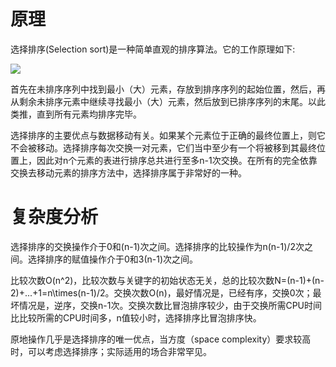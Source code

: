 # 原理

选择排序(Selection sort)是一种简单直观的排序算法。它的工作原理如下:

![](http://img.blog.csdn.net/20140819144109221?watermark/2/text/aHR0cDovL2Jsb2cuY3Nkbi5uZXQvemhhbmgxMjE4/font/5a6L5L2T/fontsize/400/fill/I0JBQkFCMA==/dissolve/70/gravity/Center)

首先在未排序序列中找到最小（大）元素，存放到排序序列的起始位置，然后，再从剩余未排序元素中继续寻找最小（大）元素，然后放到已排序序列的末尾。以此类推，直到所有元素均排序完毕。

选择排序的主要优点与数据移动有关。如果某个元素位于正确的最终位置上，则它不会被移动。选择排序每次交换一对元素，它们当中至少有一个将被移到其最终位置上，因此对n个元素的表进行排序总共进行至多n-1次交换。在所有的完全依靠交换去移动元素的排序方法中，选择排序属于非常好的一种。

# 复杂度分析

选择排序的交换操作介于0和(n-1)次之间。选择排序的比较操作为n(n-1)/2次之间。选择排序的赋值操作介于0和3(n-1)次之间。

比较次数O(n^2)，比较次数与关键字的初始状态无关，总的比较次数N=(n-1)+(n-2)+...+1=n\times(n-1)/2。交换次数O(n)，最好情况是，已经有序，交换0次；最坏情况是，逆序，交换n-1次。交换次数比冒泡排序较少，由于交换所需CPU时间比比较所需的CPU时间多，n值较小时，选择排序比冒泡排序快。

原地操作几乎是选择排序的唯一优点，当方度（space complexity）要求较高时，可以考虑选择排序；实际适用的场合非常罕见。
